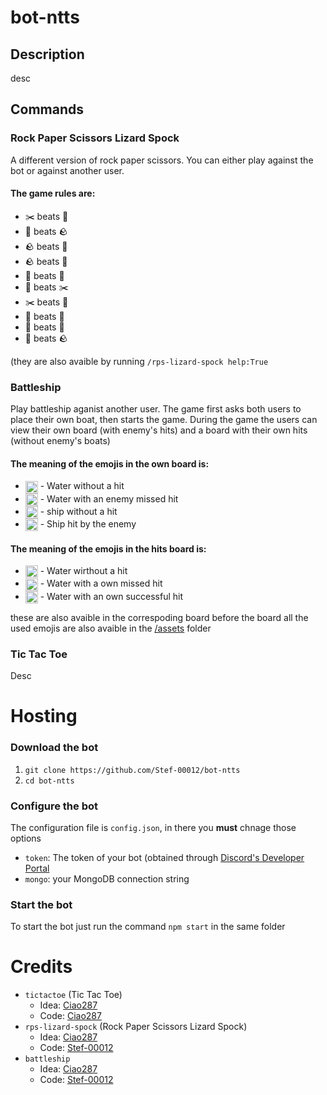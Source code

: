 # bot-ntts
## Description
desc

## Commands
### Rock Paper Scissors Lizard Spock
A different version of rock paper scissors.
You can either play against the bot or against another user.

#### The game rules are:
- ✂️ beats 📰
- 📰 beats 🪨
- 🪨 beats 📰
- 🪨 beats 🦎
- 🦎 beats 🖖
- 🖖 beats ✂️
- ✂️ beats 🦎
- 🦎 beats 📰
- 📰 beats 🖖
- 🖖 beats 🪨

(they are also avaible by running `/rps-lizard-spock help:True`

### Battleship
Play battleship aganist another user.
The game first asks both users to place their own boat, then starts the game.
During the game the users can view their own board (with enemy's hits) and a board with their own hits (without enemy's boats)

#### The meaning of the emojis in the own board is:
- <span><img src="https://github.com/Stef-00012/bot-ntts/assets/81536172/b5c4056c-0ae4-455b-ab99-cdf69b037c03" width="20" style="vertical-align: middle;"></span> - Water without a hit
- <span><img src="https://github.com/Stef-00012/bot-ntts/assets/81536172/aef77659-9a38-4b92-b129-a2ed204bc319" width="20" style="vertical-align: middle;"></span> - Water with an enemy missed hit
- <span><img src="https://github.com/Stef-00012/bot-ntts/assets/81536172/09b141d4-7084-4017-a06e-8c32da103daf" width="20" style="vertical-align: middle;"></span> - ship without a hit
- <span><img src="https://github.com/Stef-00012/bot-ntts/assets/81536172/6447a624-9cc4-4252-9284-0d15583afd00" width="20" style="vertical-align: middle;"></span> - Ship hit by the enemy

#### The meaning of the emojis in the hits board is:
- <span><img src="https://github.com/Stef-00012/bot-ntts/assets/81536172/b5c4056c-0ae4-455b-ab99-cdf69b037c03" width="20" style="vertical-align: middle;"></span> - Water wirthout a hit
- <span><img src="https://github.com/Stef-00012/bot-ntts/assets/81536172/aef77659-9a38-4b92-b129-a2ed204bc319" width="20" style="vertical-align: middle;"></span> - Water with a own missed hit
- <span><img src="https://github.com/Stef-00012/bot-ntts/assets/81536172/8411bf1b-e5e4-45ae-b6da-cfdba69d8fc4" width="20" style="vertical-align: middle;"></span> - Water with an own successful hit

these are also avaible in the correspoding board before the board
all the used emojis are also avaible in the [/assets](https://github.com/Stef-00012/bot-ntts/tree/main/assets) folder

### Tic Tac Toe
Desc

# Hosting

### Download the bot
1. `git clone https://github.com/Stef-00012/bot-ntts`
2. `cd bot-ntts`

### Configure the bot
The configuration file is `config.json`, in there you **must** chnage those options
- `token`: The token of your bot (obtained through [Discord's Developer Portal](https://discord.com/developers)
- `mongo`: your MongoDB connection string

### Start the bot
To start the bot just run the command `npm start` in the same folder

# Credits
- `tictactoe` (Tic Tac Toe)
  - Idea: [Ciao287](https://github.com/Ciao287)
  - Code: [Ciao287](https://github.com/Ciao287)
- `rps-lizard-spock` (Rock Paper Scissors Lizard Spock)
  - Idea: [Ciao287](https://github.com/Ciao287)
  - Code: [Stef-00012](https://github.com/Stef-00012)
- `battleship`
  - Idea: [Ciao287](https://github.com/Ciao287)
  - Code: [Stef-00012](https://github.com/Stef-00012)
